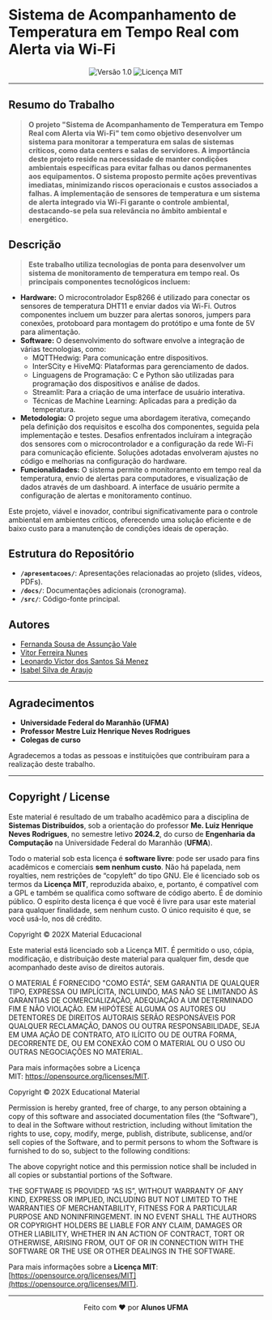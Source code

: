 # Sistema de Acompanhamento de Temperatura em Tempo Real com Alerta via Wi-Fi 

<div align="center">
  <img src="https://img.shields.io/badge/Versão-1.0-blue.svg" alt="Versão 1.0">
  <img src="https://img.shields.io/badge/Licença-MIT-green.svg" alt="Licença MIT">
</div>

---

## Resumo do Trabalho

> **O projeto "Sistema de Acompanhamento de Temperatura em Tempo Real com Alerta via Wi-Fi" tem como objetivo desenvolver um sistema para monitorar a temperatura em salas de sistemas críticos, como data centers e salas de servidores. A importância deste projeto reside na necessidade de manter condições ambientais específicas para evitar falhas ou danos permanentes aos equipamentos. O sistema proposto permite ações preventivas imediatas, minimizando riscos operacionais e custos associados a falhas. A implementação de sensores de temperatura e um sistema de alerta integrado via Wi-Fi garante o controle ambiental, destacando-se pela sua relevância no âmbito ambiental e energético.**

## Descrição

> **Este trabalho utiliza tecnologias de ponta para desenvolver um sistema de monitoramento de temperatura em tempo real. Os principais componentes tecnológicos incluem:**
- **Hardware:** O microcontrolador Esp8266 é utilizado para conectar os sensores de temperatura DHT11 e enviar dados via Wi-Fi. Outros componentes incluem um buzzer para alertas sonoros, jumpers para conexões, protoboard para montagem do protótipo e uma fonte de 5V para alimentação.
- **Software:** O desenvolvimento do software envolve a integração de várias tecnologias, como:
  - MQTTHedwig: Para comunicação entre dispositivos.
  - InterSCity e HiveMQ: Plataformas para gerenciamento de dados.
  - Linguagens de Programação: C e Python são utilizadas para programação dos dispositivos e análise de dados.
  - Streamlit: Para a criação de uma interface de usuário interativa.
  - Técnicas de Machine Learning: Aplicadas para a predição da temperatura.
- **Metodologia:** O projeto segue uma abordagem iterativa, começando pela definição dos requisitos e escolha dos componentes, seguida pela implementação e testes. Desafios enfrentados incluíram a integração dos sensores com o microcontrolador e a configuração da rede Wi-Fi para comunicação eficiente. Soluções adotadas envolveram ajustes no código e melhorias na configuração do hardware.
- **Funcionalidades:** O sistema permite o monitoramento em tempo real da temperatura, envio de alertas para computadores, e visualização de dados através de um dashboard. A interface de usuário permite a configuração de alertas e monitoramento contínuo.

Este projeto, viável e inovador, contribui significativamente para o controle ambiental em ambientes críticos, oferecendo uma solução eficiente e de baixo custo para a manutenção de condições ideais de operação.

## Estrutura do Repositório 

- **`/apresentacoes/`**: Apresentações relacionadas ao projeto (slides, vídeos, PDFs).
- **`/docs/`**: Documentações adicionais (cronograma).
- **`/src/`**: Código-fonte principal.

## Autores

- [Fernanda Sousa de Assunção Vale](fernanda.sav@discente.ufma.br)  
- [Vitor Ferreira Nunes](vitornunes5@hotmail.com)
- [Leonardo Victor dos Santos Sá Menez](leonnardo.victor21@gmail.com)
- [Isabel Silva de Araujo](isabel93araujo@gmail.com) 

---

## Agradecimentos

- **Universidade Federal do Maranhão (UFMA)**  
- **Professor Mestre Luiz Henrique Neves Rodrigues**  
- **Colegas de curso**

Agradecemos a todas as pessoas e instituições que contribuíram para a realização deste trabalho.

---

## Copyright / License

Este material é resultado de um trabalho acadêmico para a disciplina de **Sistemas Distribuídos**, sob a orientação do professor **Me. Luiz Henrique Neves Rodrigues**, no semestre letivo **2024.2**, do curso de **Engenharia da Computação** na Universidade Federal do Maranhão (**UFMA**).

Todo o material sob esta licença é **software livre**: pode ser usado para fins acadêmicos e comerciais **sem nenhum custo**. Não há papelada, nem royalties, nem restrições de “copyleft” do tipo GNU. Ele é licenciado sob os termos da **Licença MIT**, reproduzida abaixo, e, portanto, é compatível com a GPL e também se qualifica como software de código aberto. É de domínio público. O espírito desta licença é que você é livre para usar este material para qualquer finalidade, sem nenhum custo. O único requisito é que, se você usá-lo, nos dê crédito.



Copyright © 202X Material Educacional

Este material está licenciado sob a Licença MIT. É permitido o uso, cópia, modificação, e distribuição deste material para qualquer fim, desde que acompanhado deste aviso de direitos autorais.

O MATERIAL É FORNECIDO "COMO ESTÁ", SEM GARANTIA DE QUALQUER TIPO, EXPRESSA OU IMPLÍCITA, INCLUINDO, MAS NÃO SE LIMITANDO ÀS GARANTIAS DE COMERCIALIZAÇÃO, ADEQUAÇÃO A UM DETERMINADO FIM E NÃO VIOLAÇÃO. EM HIPÓTESE ALGUMA OS AUTORES OU DETENTORES DE DIREITOS AUTORAIS SERÃO RESPONSÁVEIS POR QUALQUER RECLAMAÇÃO, DANOS OU OUTRA RESPONSABILIDADE, SEJA EM UMA AÇÃO DE CONTRATO, ATO ILÍCITO OU DE OUTRA FORMA, DECORRENTE DE, OU EM CONEXÃO COM O MATERIAL OU O USO OU OUTRAS NEGOCIAÇÕES NO MATERIAL.

Para mais informações sobre a Licença MIT: https://opensource.org/licenses/MIT.

Copyright © 202X Educational Material

Permission is hereby granted, free of charge, to any person obtaining a copy of this software and associated documentation files (the “Software”), to deal in the Software without restriction, including without limitation the rights to use, copy, modify, merge, publish, distribute, sublicense, and/or sell copies of the Software, and to permit persons to whom the Software is furnished to do so, subject to the following conditions:

The above copyright notice and this permission notice shall be included in all copies or substantial portions of the Software.

THE SOFTWARE IS PROVIDED “AS IS”, WITHOUT WARRANTY OF ANY KIND, EXPRESS OR IMPLIED, INCLUDING BUT NOT LIMITED TO THE WARRANTIES OF MERCHANTABILITY, FITNESS FOR A PARTICULAR PURPOSE AND NONINFRINGEMENT. IN NO EVENT SHALL THE AUTHORS OR COPYRIGHT HOLDERS BE LIABLE FOR ANY CLAIM, DAMAGES OR OTHER LIABILITY, WHETHER IN AN ACTION OF CONTRACT, TORT OR OTHERWISE, ARISING FROM, OUT OF OR IN CONNECTION WITH THE SOFTWARE OR THE USE OR OTHER DEALINGS IN THE SOFTWARE.

Para mais informações sobre a **Licença MIT**: [https://opensource.org/licenses/MIT](https://opensource.org/licenses/MIT).

---

<div align="center">
Feito com ♥ por <strong>Alunos UFMA</strong>
</div>
